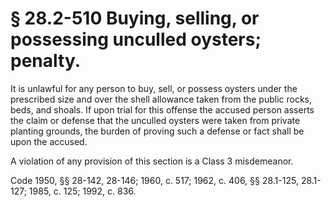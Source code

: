 # § 28.2-510 Buying, selling, or possessing unculled oysters; penalty.

<p>It is unlawful for any person to buy, sell, or possess oysters under the prescribed size and over the shell allowance taken from the public rocks, beds, and shoals. If upon trial for this offense the accused person asserts the claim or defense that the unculled oysters were taken from private planting grounds, the burden of proving such a defense or fact shall be upon the accused.</p><p>A violation of any provision of this section is a Class 3 misdemeanor.</p><p>Code 1950, §§ 28-142, 28-146; 1960, c. 517; 1962, c. 406, §§ 28.1-125, 28.1-127; 1985, c. 125; 1992, c. 836.</p>